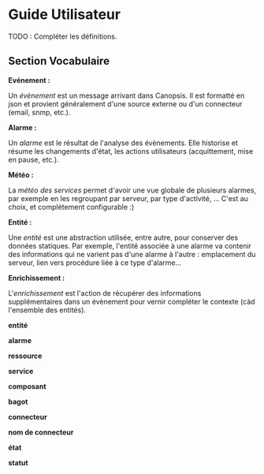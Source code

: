 # Guide Utilisateur

TODO : Compléter les définitions.  

## Section Vocabulaire

**Evénement :**  

Un *évènement* est un message arrivant dans Canopsis. Il est formatté en json et provient généralement d'une source externe ou d'un connecteur (email, snmp, etc.).

**Alarme :**  

Un *alarme* est le résultat de l'analyse des évènements. Elle historise et résume les changements d'état, les actions utilisateurs (acquittement, mise en pause, etc.).

**Météo :**  

La *météo des services* permet d'avoir une vue globale de plusieurs alarmes, par exemple en les regroupant par serveur, par type d'activité, ... C'est au choix, et complètement configurable :)

**Entité :**  

Une *entité* est une abstraction utilisée, entre autre, pour conserver des données statiques. Par exemple, l'entité associée à une alarme va contenir des informations qui ne varient pas d'une alarme à l'autre : emplacement du serveur, lien vers procédure liée à ce type d'alarme...

**Enrichissement :**

L'*enrichissement* est l'action de récupérer des informations supplémentaires dans un évènement pour vernir compléter le contexte (càd l'ensemble des entités).

**entité**  

**alarme**  

**ressource**  

**service**  

**composant**  

**bagot**  

**connecteur**  

**nom de connecteur**  

**état**  

**statut**  